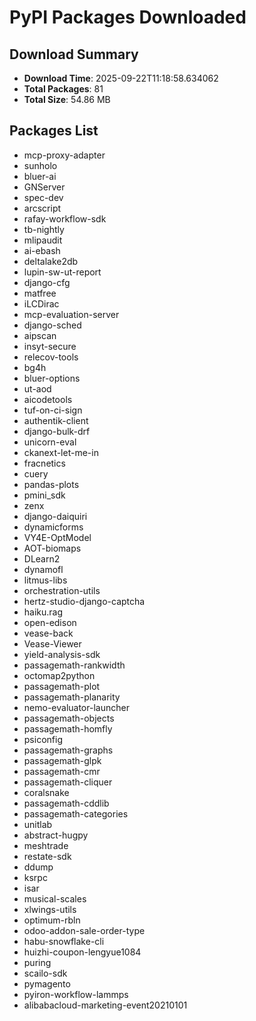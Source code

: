 # PyPI Packages Downloaded

## Download Summary
- **Download Time**: 2025-09-22T11:18:58.634062
- **Total Packages**: 81
- **Total Size**: 54.86 MB

## Packages List
- mcp-proxy-adapter
- sunholo
- bluer-ai
- GNServer
- spec-dev
- arcscript
- rafay-workflow-sdk
- tb-nightly
- mlipaudit
- ai-ebash
- deltalake2db
- lupin-sw-ut-report
- django-cfg
- matfree
- iLCDirac
- mcp-evaluation-server
- django-sched
- aipscan
- insyt-secure
- relecov-tools
- bg4h
- bluer-options
- ut-aod
- aicodetools
- tuf-on-ci-sign
- authentik-client
- django-bulk-drf
- unicorn-eval
- ckanext-let-me-in
- fracnetics
- cuery
- pandas-plots
- pmini_sdk
- zenx
- django-daiquiri
- dynamicforms
- VY4E-OptModel
- AOT-biomaps
- DLearn2
- dynamofl
- litmus-libs
- orchestration-utils
- hertz-studio-django-captcha
- haiku.rag
- open-edison
- vease-back
- Vease-Viewer
- yield-analysis-sdk
- passagemath-rankwidth
- octomap2python
- passagemath-plot
- passagemath-planarity
- nemo-evaluator-launcher
- passagemath-objects
- passagemath-homfly
- psiconfig
- passagemath-graphs
- passagemath-glpk
- passagemath-cmr
- passagemath-cliquer
- coralsnake
- passagemath-cddlib
- passagemath-categories
- unitlab
- abstract-hugpy
- meshtrade
- restate-sdk
- ddump
- ksrpc
- isar
- musical-scales
- xlwings-utils
- optimum-rbln
- odoo-addon-sale-order-type
- habu-snowflake-cli
- huizhi-coupon-lengyue1084
- puring
- scailo-sdk
- pymagento
- pyiron-workflow-lammps
- alibabacloud-marketing-event20210101

